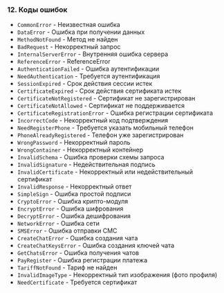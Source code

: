 ### 12. Коды ошибок

- `CommonError` - Неизвестная ошибка
- `DataError` - Ошибка при получении данных
- `MethodNotFound` - Метод не найден
- `BadRequest` - Некорректный запрос
- `InternalServerError` - Внутренняя ошибка сервера
- `ReferenceError` - ReferenceError
- `AuthenticationFailed` - Ошибка аутентификации
- `NeedAuthentication` - Требуется аутентификация
- `SessionExpired` - Срок действия сессии истек
- `CertificateExpired` - Срок действия сертификата истек
- `CertificateNotRegistered` - Сертификат не зарегистрирован
- `CertificateNotAllowed` - Сертификат не поддерживается
- `CertificateRegistrationError` - Ошибка регистрации сертификата
- `IncorrectCode` - Некорректный код подтверждения
- `NeedRegisterPhone` - Требуется указать мобильный телефон
- `PhoneAlreadyRegistered` - Телефон уже зарегистрирован
- `WrongPassword` - Некорректный пароль
- `WrongContainer` - Некорректный контейнер
- `InvalidSchema` - Ошибка проверки схемы запроса
- `InvalidSignature` - Недействительная подпись
- `InvalidCertificate` - Некорректный или недействительный сертификат
- `InvalidResponse` - Некорректный ответ
- `SimpleSign` - Ошибка простой подписи
- `CryptoError` - Ошибка крипто-модуля
- `EncryptError` - Ошибка шифрования
- `DecryptError` - Ошибка дешифрования
- `NetworkError` - Ошибка сети
- `SMSError` - Ошибка отправки СМС
- `CreateChatError` - Ошибка создания чата
- `CreateChatKeysError` - Ошибка создания ключей чата
- `GetChatsError` - Ошибка получения чатов
- `PayRegister` - Ошибка регистрации платежа
- `TariffNotFound` - Тариф не найден
- `InvalidImageType` - Некорректный тип изображения (фото профиля)
- `NeedCertificate` - Требуется сертификат
